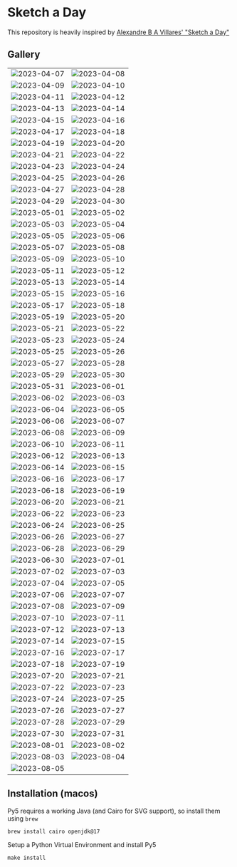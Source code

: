 # Sketch a Day

This repository is heavily inspired by [Alexandre B A Villares' "Sketch a Day"](https://abav.lugaralgum.com/sketch-a-day/)


## Gallery

| | |
| -- | -- |
| ![2023-04-07](./images/2023-04-07.jpg "Divergente") | ![2023-04-08](./images/2023-04-08.jpg "Ensaio sobre π: 1") |
| ![2023-04-09](./images/2023-04-09.jpg "Ensaio sobre π: 2") | ![2023-04-10](./images/2023-04-10.jpg "Ensaio sobre π: 3") |
| ![2023-04-11](./images/2023-04-11.jpg "Ensaio sobre π: 4") | ![2023-04-12](./images/2023-04-12.jpg "Espiral de Ulam") |
| ![2023-04-13](./images/2023-04-13.jpg "Espiral de Ulam v2") | ![2023-04-14](./images/2023-04-14.jpg "Bandeirolas 1") |
| ![2023-04-15](./images/2023-04-15.gif "Bandeirolas 2") | ![2023-04-16](./images/2023-04-16.gif "Bandeirolas 3") |
| ![2023-04-17](./images/2023-04-17.jpg "Elipses Florais 1") | ![2023-04-18](./images/2023-04-18.jpg "Elipses Florais 2") |
| ![2023-04-19](./images/2023-04-19.gif "Tempestade de Números 1") | ![2023-04-20](./images/2023-04-20.png "Circulares 1")|
| ![2023-04-21](./images/2023-04-21.png "Espaçobolha") | ![2023-04-22](./images/2023-04-22.png "Cuore") |
| ![2023-04-23](./images/2023-04-23.png "Crowded Cuore") | ![2023-04-24](./images/2023-04-24.png "Força") |
| ![2023-04-25](./images/2023-04-25.png "Mandala") | ![2023-04-26](./images/2023-04-26.png "World Plone Day") |
| ![2023-04-27](./images/2023-04-27.png "Padrão") | ![2023-04-28](./images/2023-04-28.gif "Pulmão") |
| ![2023-04-29](./images/2023-04-29.png "Ladrilhos") | ![2023-04-30](./images/2023-04-30.png "Ladrilhos (Athos Bulcão)") |
| ![2023-05-01](./images/2023-05-01.gif "Pulmão 2") | ![2023-05-02](./images/2023-05-02.png "Fluxo de cores") |
| ![2023-05-03](./images/2023-05-03.gif "Fluxo de cores 2") | ![2023-05-04](./images/2023-05-04.png "Fluxo de cores 3") |
| ![2023-05-05](./images/2023-05-05.png "Ladrilhos 2") | ![2023-05-06](./images/2023-05-06.gif "Estudo sobre Polígonos")  |
| ![2023-05-07](./images/2023-05-07.gif "Ladrilhos 3") | ![2023-05-08](./images/2023-05-08.png "Nostalgia") |
| ![2023-05-09](./images/2023-05-09.png "Ladrilhos 4") | ![2023-05-10](./images/2023-05-10.png "Ladrilhos 5") |
| ![2023-05-11](./images/2023-05-11.png "Circuitos 1") | ![2023-05-12](./images/2023-05-12.png "Borrões") |
| ![2023-05-13](./images/2023-05-13.png "Barquinhos") | ![2023-05-14](./images/2023-05-14.png "Nostalgia 2") |
| ![2023-05-15](./images/2023-05-15.gif "Estudo sobre Geometria") | ![2023-05-16](./images/2023-05-16.gif "Strange New Worlds 🖖🏽") |
| ![2023-05-17](./images/2023-05-17.png "Estudo sobre Geometria 2") | ![2023-05-18](./images/2023-05-18.png "Estudo sobre Geometria 3") |
| ![2023-05-19](./images/2023-05-19.png "Estudo sobre Geometria 4") | ![2023-05-20](./images/2023-05-20.png "Estudo sobre Geometria 5") |
| ![2023-05-21](./images/2023-05-21.png "Estudo sobre Geometria 6") | ![2023-05-22](./images/2023-05-22.gif "Estudo sobre Geometria 7") |
| ![2023-05-23](./images/2023-05-23.gif "Crescimento") | ![2023-05-24](./images/2023-05-24.gif "Cubo") |
| ![2023-05-25](./images/2023-05-25.png "Espetos") | ![2023-05-26](./images/2023-05-26.gif "Esfera") |
| ![2023-05-27](./images/2023-05-27.png "Espetos 2") | ![2023-05-28](./images/2023-05-28.png "Centralidade") |
| ![2023-05-29](./images/2023-05-29.png "Centralidade 2") | ![2023-05-30](./images/2023-05-30.png "Abstrato") |
| ![2023-05-31](./images/2023-05-31.png "Abstrato 2") | ![2023-06-01](./images/2023-06-01.png "Hexagonos") |
| ![2023-06-02](./images/2023-06-02.png "Hexagonos 2") |  ![2023-06-03](./images/2023-06-03.png "Hexagonos 3")  |
| ![2023-06-04](./images/2023-06-04.png "\(Hex\|Oct\)agonos") | ![2023-06-05](./images/2023-06-05.png "\(Hex\|Oct\)agonos 2") |
| ![2023-06-06](./images/2023-06-06.png "Nostalgia 3") | ![2023-06-07](./images/2023-06-07.png "\(Hex\|Oct\)agonos 3") |
| ![2023-06-08](./images/2023-06-08.png "\(Hex\|Oct\)agonos 4") | ![2023-06-09](./images/2023-06-09.png "Abstrato 3") |
| ![2023-06-10](./images/2023-06-10.png "Abstrato 4") | ![2023-06-11](./images/2023-06-11.png "Estudo sobre Polígonos")  |
| ![2023-06-12](./images/2023-06-12.gif "Dia da Namorada") | ![2023-06-13](./images/2023-06-13.png "Padrões")  |
| ![2023-06-14](./images/2023-06-14.png "Padrões 2")  | ![2023-06-15](./images/2023-06-15.png "Padrões 3") |
| ![2023-06-16](./images/2023-06-16.png "Padrões 4")  | ![2023-06-17](./images/2023-06-17.png "Padrões 5") |
| ![2023-06-18](./images/2023-06-18.png "Padrões 6")  | ![2023-06-19](./images/2023-06-19.png "\(Hex\|Oct\)agonos 5")  |
| ![2023-06-20](./images/2023-06-20.png "Octagonos")  | ![2023-06-21](./images/2023-06-21.png "DiraCom") |
| ![2023-06-22](./images/2023-06-22.png "Octagonos 2")  | ![2023-06-23](./images/2023-06-23.png "Octagonos 3") |
| ![2023-06-24](./images/2023-06-24.png "Octagonos 4")  | ![2023-06-25](./images/2023-06-25.png "Octagonos 5") |
| ![2023-06-26](./images/2023-06-26.png "Hexagonos 4")  | ![2023-06-27](./images/2023-06-27.png "Hexagonos 5") |
| ![2023-06-28](./images/2023-06-28.png "Hexagonos 6") | ![2023-06-29](./images/2023-06-29.png "Hexagonos 7") |
| ![2023-06-30](./images/2023-06-30.png "Octagonos 6") | ![2023-07-01](./images/2023-07-01.png "Octagonos 7") |
| ![2023-07-02](./images/2023-07-02.png "Octagonos 8") | ![2023-07-03](./images/2023-07-03.png "Quadrados 1") |
| ![2023-07-04](./images/2023-07-04.png "Quadrados 2") | ![2023-07-05](./images/2023-07-05.png "Quadrados 3") |
| ![2023-07-06](./images/2023-07-06.png "Quadrados 3") | ![2023-07-07](./images/2023-07-07.png "Quadrados 4") |
| ![2023-07-08](./images/2023-07-08.png "Quadrados 4") | ![2023-07-09](./images/2023-07-09.png "9 de Julio 🇦🇷") |
| ![2023-07-10](./images/2023-07-10.png "Selfie") | ![2023-07-11](./images/2023-07-11.png "Rotações") |
| ![2023-07-12](./images/2023-07-12.png "Rotações 2") | ![2023-07-13](./images/2023-07-13.png "Ladrilhos Laranjas") |
| ![2023-07-14](./images/2023-07-14.png "Ladrilhos Compostos") | ![2023-07-15](./images/2023-07-15.png "Ladrilhos Compostos 2") |
| ![2023-07-16](./images/2023-07-16.png "Ladrilhos Compostos 3") | ![2023-07-17](./images/2023-07-17.png "Ladrilhos Compostos 4") |
| ![2023-07-18](./images/2023-07-18.png "Ladrilhos Compostos 5") | ![2023-07-19](./images/2023-07-19.png "Ladrilhos Compostos 6") |
| ![2023-07-20](./images/2023-07-20.png "Ladrilhos Retrô") | ![2023-07-21](./images/2023-07-21.png "Concentricos") |
| ![2023-07-22](./images/2023-07-22.png "Concentricos 2") | ![2023-07-23](./images/2023-07-23.png "Concentricos 3") |
| ![2023-07-24](./images/2023-07-24.png "Concentricos 4") | ![2023-07-25](./images/2023-07-25.png "Concentricos 5") |
| ![2023-07-26](./images/2023-07-26.png "Concentricos 6") | ![2023-07-27](./images/2023-07-27.png "Concentricos 7") |
| ![2023-07-28](./images/2023-07-28.png "Erros e Acerto") | ![2023-07-29](./images/2023-07-29.png "Padrão Geométrico") |
| ![2023-07-30](./images/2023-07-30.png "Polígonos complexos") | ![2023-07-31](./images/2023-07-31.png "Triângulos") |
| ![2023-08-01](./images/2023-08-01.png "Octagonos Redux") | ![2023-08-02](./images/2023-08-02.gif "Rotações") |
| ![2023-08-03](./images/2023-08-03.gif "Crescimento") | ![2023-08-04](./images/2023-08-04.gif "Crescimento 2") |
| ![2023-08-05](./images/2023-08-05.png "Grades") |  |

## Installation (macos)

Py5 requires a working Java (and Cairo for SVG support), so install them using `brew`

```shell
brew install cairo openjdk@17
```

Setup a Python Virtual Environment and install Py5

```shell
make install
```
